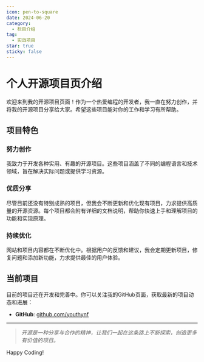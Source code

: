 ```yaml
---
icon: pen-to-square
date: 2024-06-20
category:
  - 栏目介绍
tag:
  - 实战项目
star: true
sticky: false
---
```


# 个人开源项目页介绍

欢迎来到我的开源项目页面！作为一个热爱编程的开发者，我一直在努力创作，并将我的开源项目分享给大家。希望这些项目能对你的工作和学习有所帮助。

## 项目特色

### 努力创作

我致力于开发各种实用、有趣的开源项目。这些项目涵盖了不同的编程语言和技术领域，旨在解决实际问题或提供学习资源。

### 优质分享

尽管目前还没有特别成熟的项目，但我会不断更新和优化现有项目，力求提供高质量的开源资源。每个项目都会附有详细的文档说明，帮助你快速上手和理解项目的功能和实现原理。

### 持续优化

网站和项目内容都在不断优化中。根据用户的反馈和建议，我会定期更新项目，修复问题和添加新功能，力求提供最佳的用户体验。

## 当前项目

目前的项目还在开发和完善中。你可以关注我的GitHub页面，获取最新的项目动态和进展：

- **GitHub**: [github.com/youthynf](https://github.com/youthynf)

---

> *开源是一种分享与合作的精神，让我们一起在这条路上不断探索，创造更多有价值的项目。*

Happy Coding!

